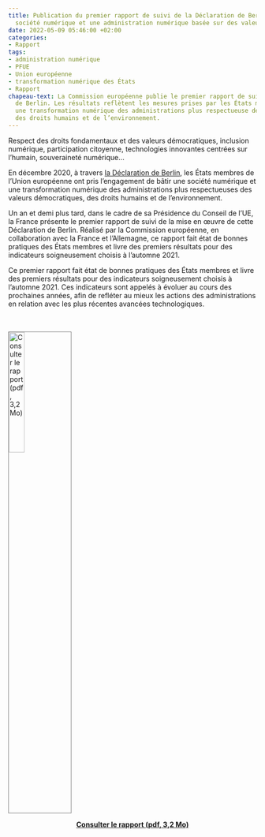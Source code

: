 ```yaml
---
title: Publication du premier rapport de suivi de la Déclaration de Berlin sur la
  société numérique et une administration numérique basée sur des valeurs
date: 2022-05-09 05:46:00 +02:00
categories:
- Rapport
tags:
- administration numérique
- PFUE
- Union européenne
- transformation numérique des États
- Rapport
chapeau-text: La Commission européenne publie le premier rapport de suivi de la Déclaration
  de Berlin. Les résultats reflètent les mesures prises par les États membres pour
  une transformation numérique des administrations plus respectueuse des valeurs démocratiques,
  des droits humains et de l’environnement.
---
```


Respect des droits fondamentaux et des valeurs démocratiques, inclusion numérique, participation citoyenne, technologies innovantes centrées sur l’humain, souveraineté numérique…

En décembre 2020, à travers [la Déclaration de Berlin](https://digital-strategy.ec.europa.eu/en/news/berlin-declaration-digital-society-and-value-based-digital-government), les États membres de l’Union européenne ont pris l’engagement de bâtir une société numérique et une transformation numérique des administrations plus respectueuses des valeurs démocratiques, des droits humains et de l’environnement. 

Un an et demi plus tard, dans le cadre de sa Présidence du Conseil de l’UE, la France présente le premier rapport de suivi de la mise en œuvre de cette Déclaration de Berlin. Réalisé par la Commission européenne, en collaboration avec la France et l’Allemagne, ce rapport fait état de bonnes pratiques des États membres et livre des premiers résultats pour des indicateurs soigneusement choisis à l’automne 2021.

Ce premier rapport fait état de bonnes pratiques des États membres et livre des premiers résultats pour des indicateurs soigneusement choisis à l’automne 2021. Ces indicateurs sont appelés à évoluer au cours des prochaines années, afin de refléter au mieux les actions des administrations en relation avec les plus récentes avancées technologiques.

<p class="text-center"><br> <br> <a href="/uploads/20220506_Berlin_Declaration_monitoring_report_2022.pdf" title="Consulter le bilan du 2nd semestre 2018 et la feuille de route du 1er semestre 2019 - pdf"><img src="/uploads/capture-couv-declaration-berlin.png" alt="Consulter le rapport (pdf, 3,2 Mo)" style="width: 25%; border:1px solid gray" ></a></p>
<div align="center" style="margin-bottom: 40px"><a href="/uploads/20220506_Berlin_Declaration_monitoring_report_2022.pdf" class="button" alt="Consulter le rapport (pdf, 3,2 Mo)"><b>Consulter le rapport (pdf, 3,2 Mo)</b></a> </div>